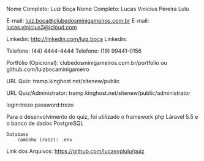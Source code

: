 Nome Completo: Luiz Boça
Nome Completo: Lucas Vinicius Pereira Lulu
  
E-mail: luiz.boca@clubedosminigameiros.com.br
E-mail: lucas.vinicius3@icloud.com
  
Linkedin: http://linkedin.com/luiz.boca
Linkedin: 
  
Telefone: (44) 4444-4444
Telefone: (19) 99441-0156
  
Portfólio (Opicional): clubedosminigameiros.com.br/portfolio ou github.com/luizbocaminigameiro

URL Quiz: tramp.kinghost.net/sitenew/public

URL Quiz/Administrator: tramp.kinghost.net/sitenew/public/administrator

login:trezo
password:trezo



Para o desenvolvimento do quiz, foi utilizado o framework php Láravel 5.5 e o banco de dados PostgreSQL 

 			
 	Database
 		caminho (raiz): .env
 			
 			
 Link dos Arquivos:  https://github.com/lucasvplulu/quiz
